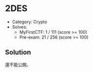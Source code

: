 # 2DES
- Category: Crypto
- Solves: 
  - MyFirstCTF: 1 / 111 (score >= 100)
  - Pre-exam: 21 / 256 (score >= 100)

## Solution
還不能公開。